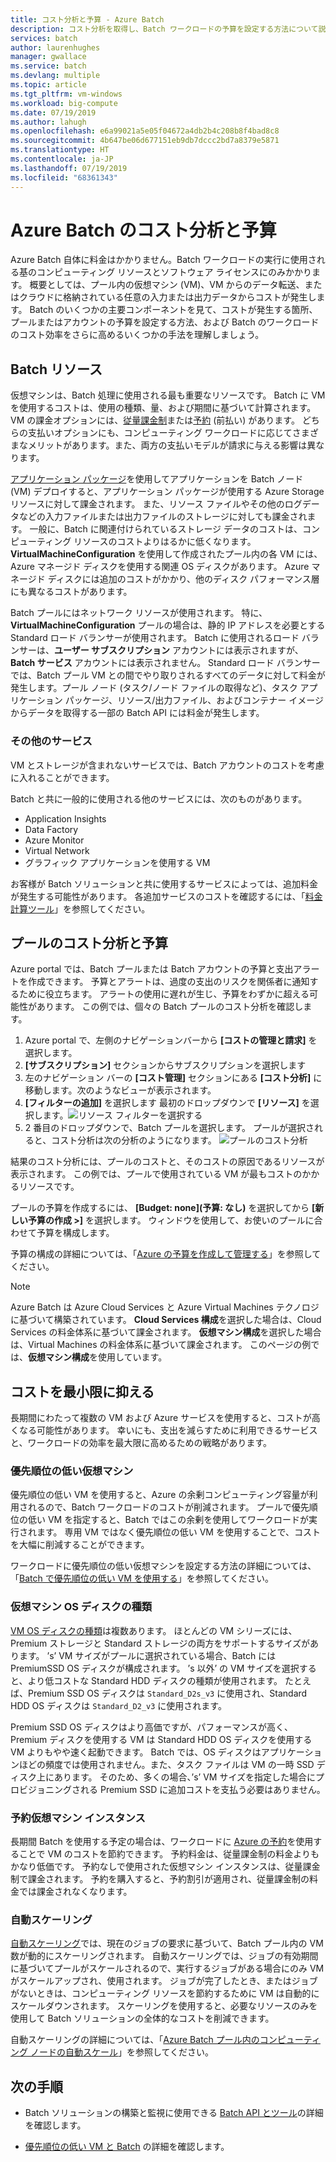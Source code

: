 ```yaml
---
title: コスト分析と予算 - Azure Batch
description: コスト分析を取得し、Batch ワークロードの予算を設定する方法について説明します。
services: batch
author: laurenhughes
manager: gwallace
ms.service: batch
ms.devlang: multiple
ms.topic: article
ms.tgt_pltfrm: vm-windows
ms.workload: big-compute
ms.date: 07/19/2019
ms.author: lahugh
ms.openlocfilehash: e6a99021a5e05f04672a4db2b4c208b8f4bad8c8
ms.sourcegitcommit: 4b647be06d677151eb9db7dccc2bd7a8379e5871
ms.translationtype: HT
ms.contentlocale: ja-JP
ms.lasthandoff: 07/19/2019
ms.locfileid: "68361343"
---
```

# <a name="cost-analysis-and-budgets-for-azure-batch"></a>Azure Batch のコスト分析と予算

Azure Batch 自体に料金はかかりません。Batch ワークロードの実行に使用される基のコンピューティング リソースとソフトウェア ライセンスにのみかかります。 概要としては、プール内の仮想マシン (VM)、VM からのデータ転送、またはクラウドに格納されている任意の入力または出力データからコストが発生します。 Batch のいくつかの主要コンポーネントを見て、コストが発生する箇所、プールまたはアカウントの予算を設定する方法、および Batch のワークロードのコスト効率をさらに高めるいくつかの手法を理解しましょう。

## <a name="batch-resources"></a>Batch リソース

仮想マシンは、Batch 処理に使用される最も重要なリソースです。 Batch に VM を使用するコストは、使用の種類、量、および期間に基づいて計算されます。 VM の課金オプションには、[従量課金制](https://azure.microsoft.com/offers/ms-azr-0003p/)または[予約](../billing/billing-save-compute-costs-reservations.md) (前払い) があります。 どちらの支払いオプションにも、コンピューティング ワークロードに応じてさまざまなメリットがあります。また、両方の支払いモデルが請求に与える影響は異なります。

[アプリケーション パッケージ](batch-application-packages.md)を使用してアプリケーションを Batch ノード (VM) デプロイすると、アプリケーション パッケージが使用する Azure Storage リソースに対して課金されます。 また、リソース ファイルやその他のログデータなどの入力ファイルまたは出力ファイルのストレージに対しても課金されます。 一般に、Batch に関連付けられているストレージ データのコストは、コンピューティング リソースのコストよりはるかに低くなります。 **VirtualMachineConfiguration** を使用して作成されたプール内の各 VM には、Azure マネージド ディスクを使用する関連 OS ディスクがあります。 Azure マネージド ディスクには追加のコストがかかり、他のディスク パフォーマンス層にも異なるコストがあります。

Batch プールにはネットワーク リソースが使用されます。 特に、**VirtualMachineConfiguration** プールの場合は、静的 IP アドレスを必要とする Standard ロード バランサーが使用されます。 Batch に使用されるロード バランサーは、**ユーザー サブスクリプション** アカウントには表示されますが、**Batch サービス** アカウントには表示されません。 Standard ロード バランサーでは、Batch プール VM との間でやり取りされるすべてのデータに対して料金が発生します。プール ノード (タスク/ノード ファイルの取得など)、タスク アプリケーション パッケージ、リソース/出力ファイル、およびコンテナー イメージからデータを取得する一部の Batch API には料金が発生します。

### <a name="additional-services"></a>その他のサービス

VM とストレージが含まれないサービスでは、Batch アカウントのコストを考慮に入れることができます。

Batch と共に一般的に使用される他のサービスには、次のものがあります。

- Application Insights
- Data Factory
- Azure Monitor
- Virtual Network
- グラフィック アプリケーションを使用する VM

お客様が Batch ソリューションと共に使用するサービスによっては、追加料金が発生する可能性があります。 各追加サービスのコストを確認するには、「[料金計算ツール](https://azure.microsoft.com/pricing/calculator/)」を参照してください。

## <a name="cost-analysis-and-budget-for-a-pool"></a>プールのコスト分析と予算

Azure portal では、Batch プールまたは Batch アカウントの予算と支出アラートを作成できます。 予算とアラートは、過度の支出のリスクを関係者に通知するために役立ちます。 アラートの使用に遅れが生じ、予算をわずかに超える可能性があります。 この例では、個々の Batch プールのコスト分析を確認します。

1. Azure portal で、左側のナビゲーションバーから **[コストの管理と請求]** を選択します。
1. **[サブスクリプション]** セクションからサブスクリプションを選択します
1. 左のナビゲーション バーの **[コスト管理]** セクションにある **[コスト分析]** に移動します。次のようなビューが表示されます。
1. **[フィルターの追加]** を選択します 最初のドロップダウンで **[リソース]** を選択します。![リソース フィルターを選択する](./media/batch-budget/resource-filter.png)
1. 2 番目のドロップダウンで、Batch プールを選択します。 プールが選択されると、コスト分析は次の分析のようになります。
    ![プールのコスト分析](./media/batch-budget/pool-cost-analysis.png)

結果のコスト分析には、プールのコストと、そのコストの原因であるリソースが表示されます。 この例では、プールで使用されている VM が最もコストのかかるリソースです。

プールの予算を作成するには、 **[Budget: none]\(予算: なし\)** を選択してから **[新しい予算の作成 >]** を選択します。 ウィンドウを使用して、お使いのプールに合わせて予算を構成します。

予算の構成の詳細については、「[Azure の予算を作成して管理する](../cost-management/tutorial-acm-create-budgets.md)」を参照してください。

> [!NOTE]
> Azure Batch は Azure Cloud Services と Azure Virtual Machines テクノロジに基づいて構築されています。 **Cloud Services 構成**を選択した場合は、Cloud Services の料金体系に基づいて課金されます。 **仮想マシン構成**を選択した場合は、Virtual Machines の料金体系に基づいて課金されます。 このページの例では、**仮想マシン構成**を使用しています。

## <a name="minimize-cost"></a>コストを最小限に抑える

長期間にわたって複数の VM および Azure サービスを使用すると、コストが高くなる可能性があります。 幸いにも、支出を減らすために利用できるサービスと、ワークロードの効率を最大限に高めるための戦略があります。

### <a name="low-priority-virtual-machines"></a>優先順位の低い仮想マシン

優先順位の低い VM を使用すると、Azure の余剰コンピューティング容量が利用されるので、Batch ワークロードのコストが削減されます。 プールで優先順位の低い VM を指定すると、Batch ではこの余剰を使用してワークロードが実行されます。 専用 VM ではなく優先順位の低い VM を使用することで、コストを大幅に削減することができます。

ワークロードに優先順位の低い仮想マシンを設定する方法の詳細については、「[Batch で優先順位の低い VM を使用する](batch-low-pri-vms.md)」を参照してください。

### <a name="virtual-machine-os-disk-type"></a>仮想マシン OS ディスクの種類

[VM OS ディスクの種類](../virtual-machines/windows/disks-types.md)は複数あります。 ほとんどの VM シリーズには、Premium ストレージと Standard ストレージの両方をサポートするサイズがあります。 ’s’ VM サイズがプールに選択されている場合、Batch には PremiumSSD OS ディスクが構成されます。 ’s 以外’ の VM サイズを選択すると、より低コストな Standard HDD ディスクの種類が使用されます。 たとえば、Premium SSD OS ディスクは `Standard_D2s_v3` に使用され、Standard HDD OS ディスクは `Standard_D2_v3` に使用されます。

Premium SSD OS ディスクはより高価ですが、パフォーマンスが高く、Premium ディスクを使用する VM は Standard HDD OS ディスクを使用する VM よりもやや速く起動できます。 Batch では、OS ディスクはアプリケーションほどの頻度では使用されません。また、タスク ファイルは VM の一時 SSD ディスク上にあります。 そのため、多くの場合、’s’ VM サイズを指定した場合にプロビジョニングされる Premium SSD に追加コストを支払う必要はありません。

### <a name="reserved-virtual-machine-instances"></a>予約仮想マシン インスタンス

長期間 Batch を使用する予定の場合は、ワークロードに [Azure の予約](../billing/billing-save-compute-costs-reservations.md)を使用することで VM のコストを節約できます。 予約料金は、従量課金制の料金よりもかなり低価です。 予約なしで使用された仮想マシン インスタンスは、従量課金制で課金されます。 予約を購入すると、予約割引が適用され、従量課金制の料金では課金されなくなります。

### <a name="automatic-scaling"></a>自動スケーリング

[自動スケーリング](batch-automatic-scaling.md)では、現在のジョブの要求に基づいて、Batch プール内の VM 数が動的にスケーリングされます。 自動スケーリングでは、ジョブの有効期間に基づいてプールがスケールされるので、実行するジョブがある場合にのみ VM がスケールアップされ、使用されます。 ジョブが完了したとき、またはジョブがないときは、コンピューティング リソースを節約するために VM は自動的にスケールダウンされます。 スケーリングを使用すると、必要なリソースのみを使用して Batch ソリューションの全体的なコストを削減できます。

自動スケーリングの詳細については、「[Azure Batch プール内のコンピューティング ノードの自動スケール](batch-automatic-scaling.md)」を参照してください。

## <a name="next-steps"></a>次の手順

- Batch ソリューションの構築と監視に使用できる [Batch API とツール](batch-apis-tools.md)の詳細を確認します。  

- [優先順位の低い VM と Batch](batch-low-pri-vms.md) の詳細を確認します。
